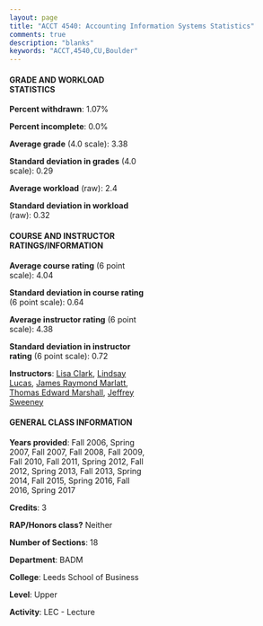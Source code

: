 ```yaml
---
layout: page
title: "ACCT 4540: Accounting Information Systems Statistics"
comments: true
description: "blanks"
keywords: "ACCT,4540,CU,Boulder"
---
```

<head>
<script src="https://ajax.googleapis.com/ajax/libs/jquery/2.1.3/jquery.min.js"></script>
<script src="https://dl.dropboxusercontent.com/s/pc42nxpaw1ea4o9/highcharts.js?dl=0"></script>
<!-- <script src="../assets/js/highcharts.js"></script> -->
<style type="text/css">@font-face {
	font-family: "Bebas Neue";
	src: url(https://www.filehosting.org/file/details/544349/BebasNeue Regular.otf) format("opentype");
	}
	h1.Bebas { 
		font-family: "Bebas Neue", Verdana, Tahoma;
	}
</style>
</head>
<body>
	<div id="container" style="float: right; width: 45%; height: 88%; margin-left: 2.5%; margin-right: 2.5%;"></div>
	<script language="JavaScript">
		$(document).ready(function() {
		var chart = {type: 'column'};
		var title = {text: 'Grade Distribution'};
		var xAxis = {categories: ['A','B','C','D','F'],crosshair: true};
		var yAxis = {min: 0,title: {text: 'Percentage'}};
		var tooltip = {headerFormat: '<center><b><span style="font-size:20px">{point.key}</span></b></center>',
		               pointFormat: '<td style="padding:0"><b>{point.y:.1f}%</b></td>',
		               footerFormat: '</table>',shared: true,useHTML: true};
		var plotOptions = {column: {pointPadding: 0.0,borderWidth: 0}};  
		var credits = {enabled: false};var series= [{name: 'Percent',data: [53.09,37.14,7.71,1.51,0.55,]}];
		var json = {};
		json.chart = chart;
		json.title = title;
		json.tooltip = tooltip;
		json.xAxis = xAxis;
		json.yAxis = yAxis;  
		json.series = series;
		json.plotOptions = plotOptions;  
		json.credits = credits;
		$('#container').highcharts(json);
	});
	</script>
</body>
			   
#### GRADE AND WORKLOAD STATISTICS

**Percent withdrawn**: 1.07%

**Percent incomplete**: 0.0%

**Average grade** (4.0 scale): 3.38

**Standard deviation in grades** (4.0 scale): 0.29

**Average workload** (raw): 2.4

**Standard deviation in workload** (raw): 0.32

#### COURSE AND INSTRUCTOR RATINGS/INFORMATION

**Average course rating** (6 point scale): 4.04

**Standard deviation in course rating** (6 point scale): 0.64

**Average instructor rating** (6 point scale): 4.38

**Standard deviation in instructor rating** (6 point scale): 0.72

**Instructors**: <a href='../../instructors/Lisa_Clark'>Lisa Clark</a>, <a href='../../instructors/Lindsay_Lucas'>Lindsay Lucas</a>, <a href='../../instructors/James_Raymond_Marlatt'>James Raymond Marlatt</a>, <a href='../../instructors/Thomas_Edward_Marshall'>Thomas Edward Marshall</a>, <a href='../../instructors/Jeffrey_Sweeney'>Jeffrey Sweeney</a>

#### GENERAL CLASS INFORMATION

**Years provided**: Fall 2006, Spring 2007, Fall 2007, Fall 2008, Fall 2009, Fall 2010, Fall 2011, Spring 2012, Fall 2012, Spring 2013, Fall 2013, Spring 2014, Fall 2015, Spring 2016, Fall 2016, Spring 2017

**Credits**: 3

**RAP/Honors class?** Neither

**Number of Sections**: 18

**Department**: BADM

**College**: Leeds School of Business

**Level**: Upper

**Activity**: LEC - Lecture
